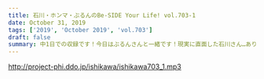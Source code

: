 ```yaml
---
title: 石川・ホンマ・ぶるんのBe-SIDE Your Life! vol.703-1
date: October 31, 2019
tags: ['2019', 'October 2019', 'vol.703']
draft: false
summary: 中1日での収録です！今日はぶるんさんと一緒です！現実に直面した石川さん…ありますよね、そういうの。MIURA
---
```


http://project-phi.ddo.jp/ishikawa/ishikawa703_1.mp3